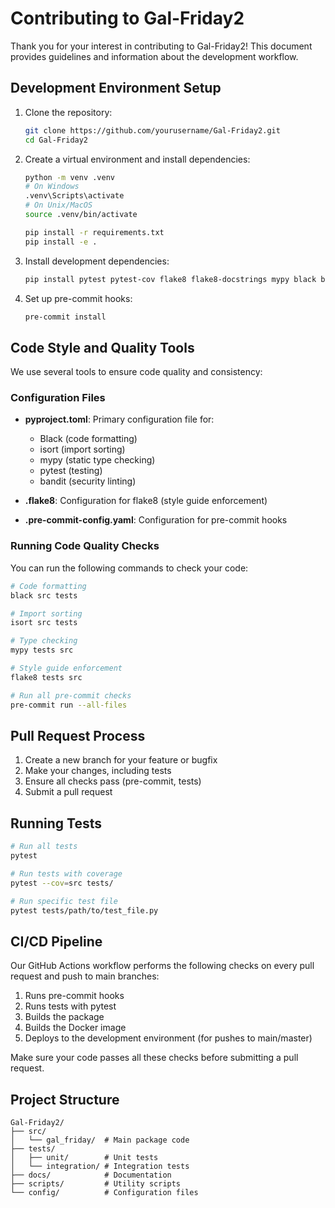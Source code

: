 # Contributing to Gal-Friday2

Thank you for your interest in contributing to Gal-Friday2! This document provides guidelines and information about the development workflow.

## Development Environment Setup

1. Clone the repository:
   ```bash
   git clone https://github.com/yourusername/Gal-Friday2.git
   cd Gal-Friday2
   ```

2. Create a virtual environment and install dependencies:
   ```bash
   python -m venv .venv
   # On Windows
   .venv\Scripts\activate
   # On Unix/MacOS
   source .venv/bin/activate
   
   pip install -r requirements.txt
   pip install -e .
   ```

3. Install development dependencies:
   ```bash
   pip install pytest pytest-cov flake8 flake8-docstrings mypy black bandit pylint isort pydocstyle pre-commit
   ```

4. Set up pre-commit hooks:
   ```bash
   pre-commit install
   ```

## Code Style and Quality Tools

We use several tools to ensure code quality and consistency:

### Configuration Files

- **pyproject.toml**: Primary configuration file for:
  - Black (code formatting)
  - isort (import sorting)
  - mypy (static type checking)
  - pytest (testing)
  - bandit (security linting)

- **.flake8**: Configuration for flake8 (style guide enforcement)

- **.pre-commit-config.yaml**: Configuration for pre-commit hooks

### Running Code Quality Checks

You can run the following commands to check your code:

```bash
# Code formatting
black src tests

# Import sorting
isort src tests

# Type checking
mypy tests src

# Style guide enforcement
flake8 tests src

# Run all pre-commit checks
pre-commit run --all-files
```

## Pull Request Process

1. Create a new branch for your feature or bugfix
2. Make your changes, including tests
3. Ensure all checks pass (pre-commit, tests)
4. Submit a pull request

## Running Tests

```bash
# Run all tests
pytest

# Run tests with coverage
pytest --cov=src tests/

# Run specific test file
pytest tests/path/to/test_file.py
```

## CI/CD Pipeline

Our GitHub Actions workflow performs the following checks on every pull request and push to main branches:

1. Runs pre-commit hooks
2. Runs tests with pytest
3. Builds the package
4. Builds the Docker image
5. Deploys to the development environment (for pushes to main/master)

Make sure your code passes all these checks before submitting a pull request.

## Project Structure

```
Gal-Friday2/
├── src/
│   └── gal_friday/  # Main package code
├── tests/
│   ├── unit/        # Unit tests
│   └── integration/ # Integration tests
├── docs/            # Documentation
├── scripts/         # Utility scripts
└── config/          # Configuration files
``` 